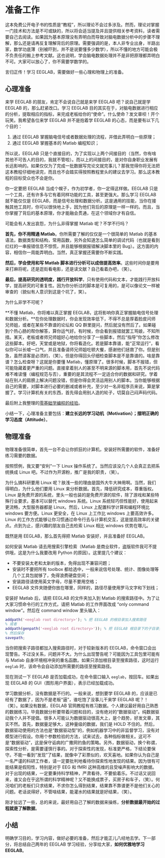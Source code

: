 # 准备工作

这本免费公开电子书的性质是“教程”，所以理论不会过多涉及。然而，理论对掌握一门技术和方法是不可或缺的，所以将会适当提及并且提供相关参考资料，读者需要自己去阅读。如果因为基本原理没有弄明白而导致对脑电数据分析中的步骤不理解，那么还是请再反复理解背后的原理。需要强调的是，本人非专业出身，半路出家，数学功底薄（别被吓到，并不是说要懂多少数学），所以不懂的地方可能会极不负责任的搬上参考文献。这也说明，学会脑电数据处理并不是非把原理都弄明白不可。大家可以放心了，你不需要学数学的。

言归正传！学习 EEGLAB，需要做好一些心理和物理上的准备。

## 心理准备

来学 EEGLAB 的朋友，肯定不会说自己就是来学 EEGLAB 吧？说自己就是学 EEGLAB 的，那么赶紧改口。学习 EEGLAB 目的其实在于，对脑电数据进行相应的分析，提取相应的指标，来完成老板给你的“使命”。什么使命？发文章呗！开个玩笑。我希望各位来学 EEGLAB 并不是抱着学 EEGLAB 的心态，而是要有以下几个目的：

1. 通过 EEGLAB 掌握脑电信号或者数据处理的流程，并借此弄明白一些原理；
2. 通过 EEGLAB 掌握基本的 Matlab 编程知识；

所以说，EEGLAB 只是个直接目的，为了实现以上两个间接目的（当然，你有啥其他不可告人的目的，我就不管啦）。而以上的间接目的，是对你自身职业发展有长远影响的。如果仅仅为了完成一批数据写完论文就完事儿？那我觉得你将无法把这本教程仔细地读完，而且也不会踏实得按照教程里头的建议去学习。那么这本教程的目标受众也不会是你。

你一定要把 EEGLAB 当成个幌子，作为初学者，你一定得这样做。EEGLAB 只是一个工具，还有许多与它有着同样功能的工具，甚至更强大。那么学习 EEGLAB 就不能仅仅是 EEGLAB，而是信号处理和数据分析。这是通用的技能，当你在接触其他工具时，你可以很快地上手，因为他们背后的原理是一样一样的。而且，当你掌握了背后的基本原理，你才能融会贯通，在这个领域你才有自信。

可能会有人发出哀怨，为什么非得掌握 Matlab 呢？不学不行吗？

**首先，你不用精通 Matlab**。你所需要了解的仅仅是一个很简单的 Matlab 的基本语法，数据类型和结构，常用函数，另外会知道怎么简单的调试代码（也就是看到红红的一串报错信息不惊慌，并且能够根据报错解决脚本里的 Bug）。这方面的内容，相信你一周能弄明白。当然，真正掌握还需要你不断实践。

**然后，学会使用和写 Matlab 脚本进行分析可以成倍提高效率**。这些时间你是要用来打麻将呢，还是逛街看电影，还是读文献？自己看着办吧，（笑）。

**最后，提高研究的透明度，践行开放科学**，只有使用代码和文本，才能践行开放科学，提高研究的可重复性。因为你分析过的脚本是可复用的，是可以像论文一样被审查的（貌似有人意识到这是个坑了，笑）。

为什么非学不可呢？

**不懂 Matlab，你将难以真正掌握 EEGLAB，这将影响你真正掌握脑电信号处理和数据分析。**在你处理数据时，你会发现效率低下，不得不总是厚着脸皮问师兄师姐，或者在某些不靠谱的论坛和 QQ 群里提问，然后就没有然后了。如果碰到个热心肠的帮你解答，算你运气好。有时候，你会看到报错就罢工骂娘，不知所措。某天，老板或者师兄师姐好心地给你分享了一些脚本，然后“指导”你怎么修改这些脚本。好吧，天堂或是地狱，你将看造化。若是脚本靠谱，能“正常运行”，看似你可以长嘘一口气，并且准备请师兄师姐吃顿大餐，感谢他们拯救了你。但是别急，虽然请客是必须的，（笑）。但是你得回头仔细检查脚本是不是靠谱的。啥是靠谱？怎么检查呀？这就是你要懂 Matlab，懂原理了。很多时候，脚本不报错，但可能隐藏着更严重的问题。直接拿着别人的甚至不明来源的脚本用，首先不说代码难不难读懂（编程规范与否），重要的是其流程不一定适合你的数据和研究。学着站在别人的肩膀上解决问题没错，但是你得会灵活运用别人的脚本。当你能够根据自己的需要，对脚本进行必要的删减或者补充，至少对一名非程序员来说，算是掌握了。学习计算机有关的东西，首先得会用别人造的轮子，切莫自己闷声码代码。

最后附上我整理的[零基础学编程的经验](http://lix90.github.io/2016/09/17/learn-a-new-lang/)。

小结一下，心理准备主要包括：**建立长远的学习动机（Motivation）；摆明正确的学习态度（Attitude）**。

## 物理准备

物理准备很简单，首先一台不会让你抓狂的计算机，安装好所需要的软件，准备好练习需要的数据。

按照惯例，我又要“安利”一下 Linux 操作系统了。当然应该没几个人会真正去把系统换成 Linux 吧。不过作为开源粉，推广是我的职责，（笑）。

为什么搞科研要用 Linux 呢？肤浅一些的理由是国外大牛大神用啊。当然，我们得明白，为什么他们要用 Linux 来分析数据。首先，降低研究成本，尊重版权。Linux 是免费开源的系统，里头一般也装的是免费开源的软件，除了游戏和某些特殊行业要求，基本可以替代 windows 系统。Linux 系统轻巧但性能好，使用起来更流畅，大型服务器都是 Linux。然后，Linux 上配置科学计算和编程环境比 windows 要方便。Linux 更安全，在 Linux 上工作比 windows 上要高效许多。Linux 的工作方式能够让你习惯通过命令行去与计算机交互，这是提高效率的关键点。点到为止，感兴趣的朋友自己去检索 Linux 相比 windows 优势在哪儿。

既然是用 EEGLAB，那么首先得把 Matlab 安装好，并且准备好 EEGLAB。

如何安装 Matlab 请去用搜索引擎检索（Matlab 是商业软件，盗版软件我可不提供哦，这是为什么我要改用 Python 的原因）。这里提几个建议：

- 不要安装太老和太新的版本，免得出现不兼容问题；
- 安装时不要把所有 toolbox 都给选中，一般来说信号处理、统计、图像处理等几个工具包就够了，免得浪费硬盘空间；
- 安装路径请使用英文字母，尽量不要用空格；
- EEGLAB 文件夹随便你放在哪里，同样的，路径尽量使用罗马文字和下划线；

安装好 Matlab 后，请把 EEGLAB 的文件夹加入到 Matlab 的搜索路径中。为了让大家习惯命令行的工作方式，请把 Matlab 的工作界面改成 “only command window”。然后在 command window 里头输入：

``` matlab
addpath('<eeglab root directory>'); % 把 EEGLAB 的根目录加入搜索路径
% 或者
addpath(genpath('<eeglab root directory>')); % 把 EEGLAB 根目录下的子目录全都加入搜索路径
% 然后保存
savepath;
```

当你把搜索子路径都加入搜索路径时，对于较新版本的 EEGLAB，命令窗口会出现警告。不过没关系，问题并不大。为什么出现警告呢？可能因为工具包里可能有与 Matlab 自身环境相冲突的重名函数。如果只添加根目录至搜索路径，这时运行 `eeglab` 时，该命令会自动添加所需要的路径至搜索路径。

现在测试一下 EEGLAB 是否加载成功，在命令窗口输入 `eeglab`，按回车。如果出现 EEGLAB 的 GUI（图形用户界面），表示已经加载成功。

学习数据分析，没有数据是不行的。一般来说，想到要学 EEGLAB 的，应该是已经有了数据了，因为不是老板“逼”，谁吃饱了没事儿干来学 EEGLAB 呢？！（笑）。如果没有数据，EEGLAB 官网教程有练习数据。个人建议最好用自己熟悉的数据练习。毕竟数据分析要带着问题和目的，没有绝对的“数据驱动”。纯数据驱动我个人并不提倡。很多人可能认为数据驱动很高大上，是个趋势，好发文章，其实不然。首先，数据量足够大，这种量级的数据，我们是 HOLD 不住的。然后，数据驱动使用的方法也是“数据驱动型”的，例如机器学习中的非监督学习，没有对模型进行假设。你用个参数检验的方法，试来试去，各种指标做相关。这可不是“数据驱动”，这是保守诟病的广撒网钓鱼的策略。另外，数据驱动，换个称谓，探索性分析，是需要谨慎行事的。对于探索性的发现，标准更严格，下结论要保守。不能一看到“发现”了结果，就像中了彩票似的，欢天喜地。如果你认为自己是一名严谨的科研工作者，请一定要批判地看待你探索性地发现的结果。因为很有可能结果是假阳性，特别是对于 EEG 和 fMRI 这种高维的且受噪声影响大的数据。对于出现的结果，一定要秉持科学精神，严肃看待，不要偷着乐。不过话又说回来，谁又会在乎这所谓的科学精神呢？又不能换成票子，买房子和车子，（笑）。何况咱们的老板们只求结果，不求你怎么得到结果，结果靠不靠谱更不是他们关心的问题。老话说得好，不管啥结果，能灌水的结果就是好结果，（笑）。

刚才扯远了一些，总的来说，最好用自己了解的数据来操练，**分析数据最开始的过程就是了解数据**。

## 小结

明确学习目的，学习内容，做好必要的准备，然后才能正儿八经地去学。下一部分，将总结自己两年的 EEGLAB 学习经验，分享给大家，**如何优雅地学习 EEGLAB**。
